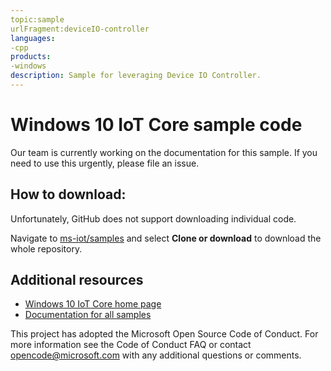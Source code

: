 ```yaml
---
topic:sample
urlFragment:deviceIO-controller
languages:
-cpp
products:
-windows
description: Sample for leveraging Device IO Controller.
---
```


Windows 10 IoT Core sample code
===============

Our team is currently working on the documentation for this sample. If you need to use this urgently, please file an issue. 

## How to download:

Unfortunately, GitHub does not support downloading individual code. 

Navigate to [ms-iot/samples](https://github.com/ms-iot/samples) and select **Clone or download** to download the whole repository.


## Additional resources
* [Windows 10 IoT Core home page](https://developer.microsoft.com/en-us/windows/iot/)
* [Documentation for all samples](https://developer.microsoft.com/en-us/windows/iot/samples)

This project has adopted the Microsoft Open Source Code of Conduct. For more information see the Code of Conduct FAQ or contact opencode@microsoft.com with any additional questions or comments.
